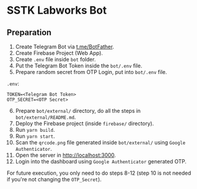# SSTK Labworks Bot

## Preparation

1. Create Telegram Bot via [t.me/BotFather](t.me/BotFather).
2. Create Firebase Project (Web App).
3. Create `.env` file inside `bot` folder.
4. Put the Telegram Bot Token inside the `bot/.env` file.
5. Prepare random secret from OTP Login, put into `bot/.env` file.

`.env`:
```
TOKEN=<Telegram Bot Token>
OTP_SECRET=<OTP Secret>
```

6. Prepare `bot/external/` directory, do all the steps in
   `bot/external/README.md`.
7. Deploy the Firebase project (inside `firebase/` directory).
8. Run `yarn build`.
9. Run `yarn start`.
10. Scan the `qrcode.png` file generated inside `bot/external/` using
    `Google Authenticator`.
11. Open the server in [http://localhost:3000](http://localhost:3000).
12. Login into the dashboard using `Google Authenticator` generated OTP.

For future execution, you only need to do steps 8-12 (step 10 is not needed if
you're not changing the `OTP_Secret`).
